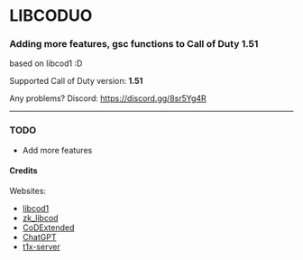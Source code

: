 # LIBCODUO
### Adding more features, gsc functions to Call of Duty 1.51
based on libcod1 :D

Supported Call of Duty version: **1.51**

Any problems? Discord: https://discord.gg/8sr5Yg4R
___

### TODO
- Add more features

#### Credits

Websites:


- [libcod1](https://github.com/cod1dev/libcod1/)
- [zk_libcod](https://github.com/ibuddieat/zk_libcod/)
- [CoDExtended](https://github.com/xtnded/codextended/)
- [ChatGPT](https://chat.openai.com/)
- [t1x-server](https://github.com/Wolf-Pack-Clan/t1x-server/)

